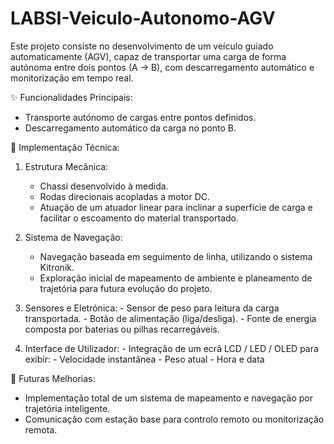 # LABSI-Veiculo-Autonomo-AGV
Este projeto consiste no desenvolvimento de um veículo guiado automaticamente (AGV), capaz de transportar uma carga de forma autónoma entre dois pontos (A → B), com descarregamento automático e monitorização em tempo real.

✨ Funcionalidades Principais:
- Transporte autónomo de cargas entre pontos definidos.
- Descarregamento automático da carga no ponto B.

🔧 Implementação Técnica:
  1. Estrutura Mecânica:
     - Chassi desenvolvido à medida.
     - Rodas direcionais acopladas a motor DC.
     - Atuação de um atuador linear para inclinar a superfície de carga e facilitar o escoamento do material transportado.

  2. Sistema de Navegação:
     - Navegação baseada em seguimento de linha, utilizando o sistema Kitronik.
     - Exploração inicial de mapeamento de ambiente e planeamento de trajetória para futura evolução do projeto.

  3. Sensores e Eletrónica:
    - Sensor de peso para leitura da carga transportada.
    - Botão de alimentação (liga/desliga).
    - Fonte de energia composta por baterias ou pilhas recarregáveis.

  4. Interface de Utilizador:
    - Integração de um ecrã LCD / LED / OLED para exibir:
    - Velocidade instantânea
    - Peso atual
    - Hora e data

🚀 Futuras Melhorias:
  - Implementação total de um sistema de mapeamento e navegação por trajetória inteligente.
  - Comunicação com estação base para controlo remoto ou monitorização remota.
